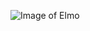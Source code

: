 ![Image of Elmo](https://target.scene7.com/is/image/Target/GUEST_45fac461-c535-42d3-8335-9ac0363cdc55?wid=488&hei=488&fmt=pjpeg)
